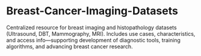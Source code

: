 # Breast-Cancer-Imaging-Datasets
Centralized resource for breast imaging and histopathology datasets (Ultrasound, DBT, Mammography, MRI). Includes use cases, characteristics, and access info—supporting development of diagnostic tools, training algorithms, and advancing breast cancer research.
